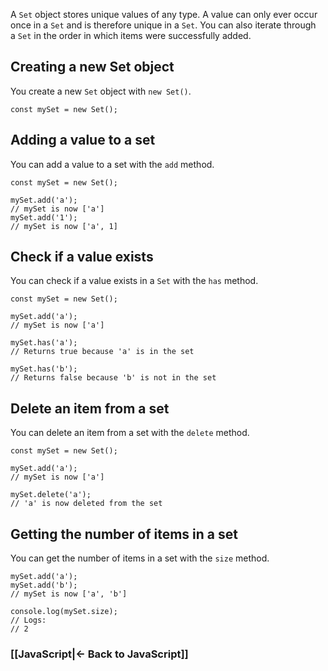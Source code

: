 A `Set` object stores unique values of any type. A value can only ever occur once in a `Set` and is therefore unique in a `Set`. You can also iterate through a `Set` in the order in which items were successfully added.

## Creating a new Set object[](https://content.noroff.dev/javascript-2/set.html#creating-a-new-set-object)

You create a new `Set` object with `new Set()`.

```
const mySet = new Set();
```

## Adding a value to a set[](https://content.noroff.dev/javascript-2/set.html#adding-a-value-to-a-set)

You can add a value to a set with the `add` method.

```
const mySet = new Set();

mySet.add('a');
// mySet is now ['a']
mySet.add('1');
// mySet is now ['a', 1]
```

## Check if a value exists[](https://content.noroff.dev/javascript-2/set.html#check-if-a-value-exists)

You can check if a value exists in a `Set` with the `has` method.

```
const mySet = new Set();

mySet.add('a');
// mySet is now ['a']

mySet.has('a');
// Returns true because 'a' is in the set

mySet.has('b');
// Returns false because 'b' is not in the set
```

## Delete an item from a set[](https://content.noroff.dev/javascript-2/set.html#delete-an-item-from-a-set)

You can delete an item from a set with the `delete` method.

```
const mySet = new Set();

mySet.add('a');
// mySet is now ['a']

mySet.delete('a');
// 'a' is now deleted from the set
```

## Getting the number of items in a set[](https://content.noroff.dev/javascript-2/set.html#getting-the-number-of-items-in-a-set)

You can get the number of items in a set with the `size` method.

```
mySet.add('a');
mySet.add('b');
// mySet is now ['a', 'b']

console.log(mySet.size);
// Logs:
// 2
```



### [[JavaScript|<- Back to JavaScript]]